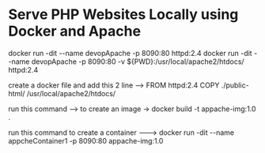 # Serve PHP Websites Locally using Docker and Apache


docker run -dit --name devopApache -p 8090:80 httpd:2.4
docker run -dit --name devopApache -p 8090:80 -v ${PWD}:/usr/local/apache2/htdocs/ httpd:2.4

create a docker file and add this 2 line -->
FROM httpd:2.4
COPY ./public-html/ /usr/local/apache2/htdocs/

run this command --> to create an image ->
docker build -t appache-img:1.0 .

run this command to create a container --->
docker run -dit --name appcheContainer1 -p 8090:80 appache-img:1.0
